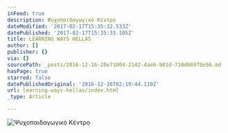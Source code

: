```yaml
---
inFeed: true
description: Ψυχοπαιδαγωγικό Κέντρο
dateModified: '2017-02-17T15:35:32.533Z'
datePublished: '2017-02-17T15:35:33.105Z'
title: LEARNING WAYS HELLAS
author: []
publisher: {}
via: {}
sourcePath: _posts/2016-12-16-20e71004-2142-4ae6-981d-710d669f8e56.md
hasPage: true
starred: false
datePublishedOriginal: '2016-12-16T02:19:44.110Z'
url: learning-ways-hellas/index.html
_type: Article

---
```

![Ψ&upsi;χοπαιδαγωγικό Κέντρο](https://the-grid-user-content.s3-us-west-2.amazonaws.com/680f2146-48df-422a-9d44-bcf420c303bc.gif)